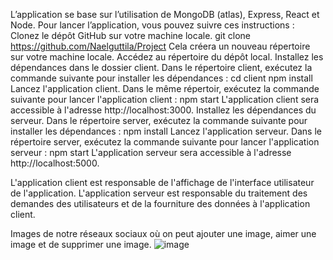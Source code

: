 L’application se base sur l’utilisation de MongoDB (atlas), Express, React et Node.
Pour lancer l’application, vous pouvez suivre ces instructions :
Clonez le dépôt GitHub sur votre machine locale.
git clone https://github.com/Naelguttila/Project
Cela créera un nouveau répertoire sur votre machine locale.
Accédez au répertoire du dépôt local.
Installez les dépendances dans le dossier client.
Dans le répertoire client, exécutez la commande suivante pour installer les dépendances :
cd client
npm install
Lancez l'application client.
Dans le même répertoir, exécutez la commande suivante pour lancer l'application client :
npm start
L'application client sera accessible à l'adresse http://localhost:3000.
Installez les dépendances du serveur.
Dans le répertoire server, exécutez la commande suivante pour installer les dépendances :
npm install
Lancez l'application serveur.
Dans le répertoire server, exécutez la commande suivante pour lancer l'application serveur :
npm start
L'application serveur sera accessible à l'adresse http://localhost:5000.

L'application client est responsable de l'affichage de l'interface utilisateur de l'application. L'application serveur est responsable du traitement des demandes des utilisateurs et de la fourniture des données à l'application client.

Images de notre réseaux sociaux où on peut ajouter une image, aimer une image et de  supprimer une image.
![image](https://github.com/Naelguttila/Project/assets/85369601/7121afed-93db-4731-8810-c928bf913009)
